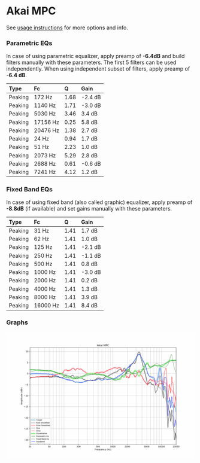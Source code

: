 # Akai MPC
See [usage instructions](https://github.com/jaakkopasanen/AutoEq#usage) for more options and info.

### Parametric EQs
In case of using parametric equalizer, apply preamp of **-6.4dB** and build filters manually
with these parameters. The first 5 filters can be used independently.
When using independent subset of filters, apply preamp of **-6.4 dB**.

| Type    | Fc       |    Q | Gain    |
|:--------|:---------|:-----|:--------|
| Peaking | 172 Hz   | 1.68 | -2.4 dB |
| Peaking | 1140 Hz  | 1.71 | -3.0 dB |
| Peaking | 5030 Hz  | 3.46 | 3.4 dB  |
| Peaking | 17156 Hz | 0.25 | 5.8 dB  |
| Peaking | 20476 Hz | 1.38 | 2.7 dB  |
| Peaking | 24 Hz    | 0.94 | 1.7 dB  |
| Peaking | 51 Hz    | 2.23 | 1.0 dB  |
| Peaking | 2073 Hz  | 5.29 | 2.8 dB  |
| Peaking | 2688 Hz  | 0.61 | -0.6 dB |
| Peaking | 7241 Hz  | 4.12 | 1.2 dB  |

### Fixed Band EQs
In case of using fixed band (also called graphic) equalizer, apply preamp of **-8.8dB**
(if available) and set gains manually with these parameters.

| Type    | Fc       |    Q | Gain    |
|:--------|:---------|:-----|:--------|
| Peaking | 31 Hz    | 1.41 | 1.7 dB  |
| Peaking | 62 Hz    | 1.41 | 1.0 dB  |
| Peaking | 125 Hz   | 1.41 | -2.1 dB |
| Peaking | 250 Hz   | 1.41 | -1.1 dB |
| Peaking | 500 Hz   | 1.41 | 0.8 dB  |
| Peaking | 1000 Hz  | 1.41 | -3.0 dB |
| Peaking | 2000 Hz  | 1.41 | 0.2 dB  |
| Peaking | 4000 Hz  | 1.41 | 1.3 dB  |
| Peaking | 8000 Hz  | 1.41 | 3.9 dB  |
| Peaking | 16000 Hz | 1.41 | 8.4 dB  |

### Graphs
![](./Akai%20MPC.png)